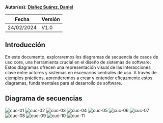 ﻿**Autor(es):** **[Diañez Suárez, Daniel](../grupo)**

|**Fecha**|**Versión**|
| - | - |
|24/02/2024|V1.0|



## Introducción
En este documento, exploraremos los diagramas de secuencia de casos de uso core, una herramienta crucial en el diseño de sistemas de software. Estos diagramas ofrecen una representación visual de las interacciones clave entre actores y sistemas en escenarios centrales de uso. A través de ejemplos prácticos, aprenderemos a crear y entender eficazmente estos diagramas, fundamentales para el desarrollo de software.





## Diagrama de secuencias


![cuc-01](./img/diagramas-secuencias/cuc-01.png)
![cuc-02](./img/diagramas-secuencias/cuc-02.png)
![cuc-03](./img/diagramas-secuencias/cuc-03.png)
![cuc-04](./img/diagramas-secuencias/cuc-04.png)
![cuc-05](./img/diagramas-secuencias/cuc-05.png)
![cuc-06](./img/diagramas-secuencias/cuc-06.png)
![cuc-07](./img/diagramas-secuencias/cuc-07.png)
![cuc-08](./img/diagramas-secuencias/cuc-08.png)
![cuc-09](./img/diagramas-secuencias/cuc-09.png)
![cuc-10](./img/diagramas-secuencias/cuc-10.png)
![cuc-11](./img/diagramas-secuencias/cuc-11.png)
